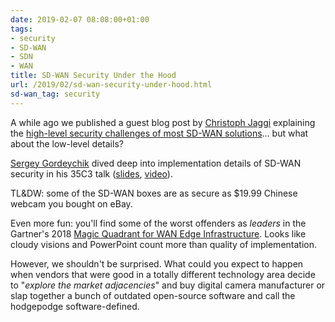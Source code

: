 ```yaml
---
date: 2019-02-07 08:08:00+01:00
tags:
- security
- SD-WAN
- SDN
- WAN
title: SD-WAN Security Under the Hood
url: /2019/02/sd-wan-security-under-hood.html
sd-wan_tag: security
---
```

A while ago we published a guest blog post by [Christoph Jaggi](https://www.ipspace.net/Author:Christoph_Jaggi) explaining the [high-level security challenges of most SD-WAN solutions](/2018/08/security-aspects-of-sd-wan-solutions.html)... but what about the low-level details?

[Sergey Gordeychik](http://www.scada.sl/) dived deep into implementation details of SD-WAN security in his 35C3 talk ([slides](https://fahrplan.events.ccc.de/congress/2018/Fahrplan/system/event_attachments/attachments/000/003/661/original/SD-WAN_-_35C3_-_publish.pdf), [video](https://www.youtube.com/watch?v=tfn2Q0sDqOY)).

TL&DW: some of the SD-WAN boxes are as secure as \$19.99 Chinese webcam you bought on eBay.
<!--more-->
Even more fun: you'll find some of the worst offenders as *leaders* in the Gartner's 2018 [Magic Quadrant for WAN Edge Infrastructure](https://www.silver-peak.com/sd-wan-edge-gartner-magic-quadrant-2018). Looks like cloudy visions and PowerPoint count more than quality of implementation.

However, we shouldn't be surprised. What could you expect to happen when vendors that were good in a totally different technology area decide to "*explore the market adjacencies*" and buy digital camera manufacturer or slap together a bunch of outdated open-source software and call the hodgepodge software-defined.

